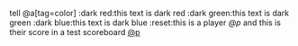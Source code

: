 tell
@a[tag=color]
:dark red:this text is dark red
:dark green:this text is dark green
:dark blue:this text is dark blue
:reset:this is a player *@p* and this is their score in a test scoreboard [@p](test)